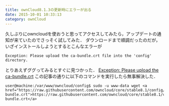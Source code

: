 ```yaml
---
title: ownCloud8.1.3の更新時にエラーが出る
date: 2015-10-01 10:33:13
category: ownCloud
---
```


久しぶりにowncloudを使おうと思ってアクセスしてみたら，アップデートの通知が来ていたのでさっそく試してみた．
ダウンロードまで順調だったのだが，いざインストールしようとするとこんなエラーが

```
Exception: Please upload the ca-bundle.crt file into the 'config' directory.
```

とりあえずググってみるとすぐに見つかった．
<a href="https://forum.owncloud.org/viewtopic.php?t=30540&p=97096">Exception: Please upload the ca-bundle.crt</a>
この記事の通りに以下のコマンドを実行したら無事解決した．

```
user@machine:/var/www/owncloud/config$ sudo -u www-data wget <a href="https://raw.githubusercontent.com/owncloud/core/stable8.1/config/ca-bundle.crt">https://raw.githubusercontent.com/owncloud/core/stable8.1/config/ca-bundle.crt</a>
```

